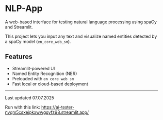 # NLP-App
A web-based interface for testing natural language processing using spaCy and Streamlit.

This project lets you input any text and visualize named entities detected by a spaCy model (`en_core_web_sm`).

## Features

- Streamlit-powered UI
- Named Entity Recognition (NER)
- Preloaded with `en_core_web_sm`
- Fast local or cloud-based deployment

---

Last updated 07.07.2025

Run with this link: https://ai-tester-nvqm5csxejpkxwwggvfz98.streamlit.app/
